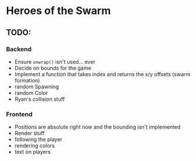 # Heroes of the Swarm
## TODO:
### Backend
* Ensure `unwrap()` isn't used... ever
* Decide on bounds for the game
* Implement a function that takes index and returns the x/y offsets (swarm formation)
* random Spawning
* random Color
* Ryan's collision stuff
### Frontend
* Positions are absolute right now and the bounding isn't implemented
* Render stuff
* following the player
* rendering colors
* text on players
